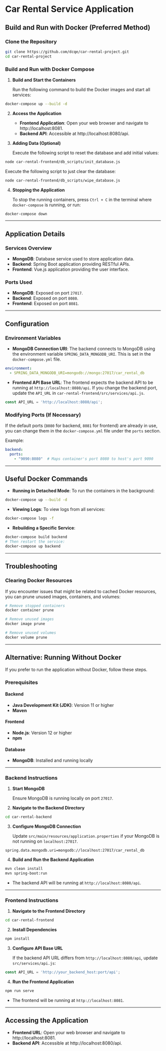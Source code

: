 # Car Rental Service Application


## Build and Run with Docker (Preferred Method)

### Clone the Repository
```bash
git clone https://github.com/dcqe/car-rental-project.git
cd car-rental-project
```

### Build and Run with Docker Compose

1. **Build and Start the Containers**

   Run the following command to build the Docker images and start all services:

```bash
docker-compose up --build -d
```

2. **Access the Application**
    * **Frontend Application**: Open your web browser and navigate to http://localhost:8081.
    * **Backend API**: Accessible at http://localhost:8080/api.

3. **Adding Data (Optional)**

   Execute the following script to reset the database and add initial values:
```bash
node car-rental-frontend/db_scripts/init_database.js
```
Execute the following script to just clear the database:
```bash
node car-rental-frontend/db_scripts/wipe_database.js
```

4. **Stopping the Application**

   To stop the running containers, press `Ctrl + C` in the terminal where `docker-compose` is running, or run:
```bash
docker-compose down
```

---

## Application Details

### Services Overview

* **MongoDB**: Database service used to store application data.
* **Backend**: Spring Boot application providing RESTful APIs.
* **Frontend**: Vue.js application providing the user interface.

### Ports Used

* **MongoDB**: Exposed on port `27017`.
* **Backend**: Exposed on port `8080`.
* **Frontend**: Exposed on port `8081`.


---

## Configuration

### Environment Variables

* **MongoDB Connection URI**: The backend connects to MongoDB using the environment variable `SPRING_DATA_MONGODB_URI`. This is set in the `docker-compose.yml` file.
```yaml
environment:
  - SPRING_DATA_MONGODB_URI=mongodb://mongo:27017/car_rental_db
```

* **Frontend API Base URL**: The frontend expects the backend API to be running at `http://localhost:8080/api`. If you change the backend port, update the `API_URL` in `car-rental-frontend/src/services/api.js`.
```javascript
const API_URL = 'http://localhost:8080/api';
```

### Modifying Ports (If Necessary)

If the default ports (`8080` for backend, `8081` for frontend) are already in use, you can change them in the `docker-compose.yml` file under the `ports` section.

Example:
```yaml
backend:
  ports:
    - "9090:8080"  # Maps container's port 8080 to host's port 9090
```

---

## Useful Docker Commands

* **Running in Detached Mode**: To run the containers in the background:
```bash
docker-compose up --build -d
```

* **Viewing Logs**: To view logs from all services:
```bash
docker-compose logs -f
```

* **Rebuilding a Specific Service**:
```bash
docker-compose build backend
# Then restart the service:
docker-compose up backend
```

---

## Troubleshooting

### Clearing Docker Resources

If you encounter issues that might be related to cached Docker resources, you can prune unused images, containers, and volumes:

```bash
# Remove stopped containers
docker container prune

# Remove unused images
docker image prune

# Remove unused volumes
docker volume prune
```

---

## Alternative: Running Without Docker

If you prefer to run the application without Docker, follow these steps.

### Prerequisites

#### Backend
* **Java Development Kit (JDK)**: Version 11 or higher
* **Maven**

#### Frontend
* **Node.js**: Version 12 or higher
* **npm**

#### Database
* **MongoDB**: Installed and running locally

---

### Backend Instructions

1. **Start MongoDB**

   Ensure MongoDB is running locally on port `27017`.

2. **Navigate to the Backend Directory**
```bash
cd car-rental-backend
```

3. **Configure MongoDB Connection**

   Update `src/main/resources/application.properties` if your MongoDB is not running on `localhost:27017`.
```properties
spring.data.mongodb.uri=mongodb://localhost:27017/car_rental_db
```

4. **Build and Run the Backend Application**
```bash
mvn clean install
mvn spring-boot:run
```
* The backend API will be running at `http://localhost:8080/api`.

---

### Frontend Instructions

1. **Navigate to the Frontend Directory**
```bash
cd car-rental-frontend
```

2. **Install Dependencies**
```bash
npm install
```

3. **Configure API Base URL**

   If the backend API URL differs from `http://localhost:8080/api`, update `src/services/api.js`:
```javascript
const API_URL = 'http://your_backend_host:port/api';
```

4. **Run the Frontend Application**
```bash
npm run serve
```
* The frontend will be running at `http://localhost:8081`.

---

## Accessing the Application

* **Frontend URL**: Open your web browser and navigate to http://localhost:8081.
* **Backend API**: Accessible at http://localhost:8080/api.